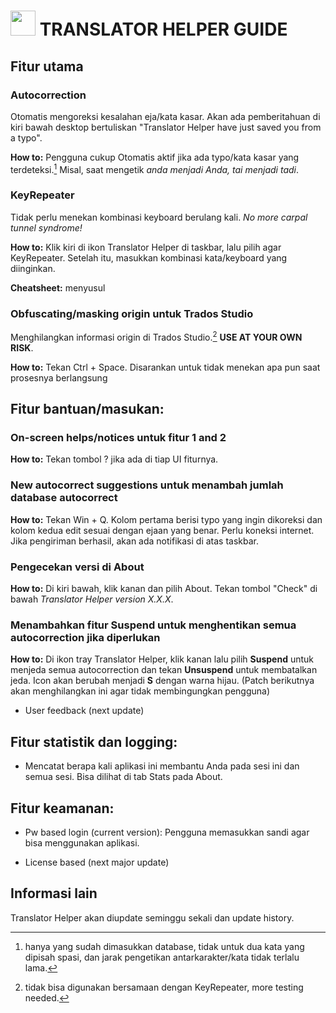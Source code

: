 # <img src="https://github.com/ndaruwibowo/translator-helper/blob/main/img/_Logo%20Translator%20Helper.png" width="40" height="40"> TRANSLATOR HELPER GUIDE

## Fitur utama

### Autocorrection

Otomatis mengoreksi kesalahan eja/kata kasar. Akan ada pemberitahuan di kiri bawah desktop bertuliskan "Translator Helper have just saved you from a typo".

**How to:** Pengguna cukup Otomatis aktif jika ada typo/kata kasar yang terdeteksi.[^1] Misal, saat mengetik *anda menjadi Anda, tai menjadi tadi*.

### KeyRepeater

Tidak perlu menekan kombinasi keyboard berulang kali. *No more carpal tunnel syndrome!*

**How to:** Klik kiri di ikon Translator Helper di taskbar, lalu pilih agar KeyRepeater. Setelah itu, masukkan kombinasi kata/keyboard yang diinginkan.

**Cheatsheet:** menyusul

### Obfuscating/masking origin untuk Trados Studio

Menghilangkan informasi origin di Trados Studio.[^2] **USE AT YOUR OWN RISK**.

**How to:** Tekan Ctrl + Space. Disarankan untuk tidak menekan apa pun saat prosesnya berlangsung
  

## Fitur bantuan/masukan:

### On-screen helps/notices untuk fitur 1 and 2

**How to:** Tekan tombol ? jika ada di tiap UI fiturnya.

### New autocorrect suggestions untuk menambah jumlah database autocorrect

**How to:** Tekan Win + Q. Kolom pertama berisi typo yang ingin dikoreksi dan kolom kedua edit sesuai dengan ejaan yang benar. Perlu koneksi internet. Jika pengiriman berhasil, akan ada notifikasi di atas taskbar.

### Pengecekan versi di About

**How to:** Di kiri bawah, klik kanan dan pilih About. Tekan tombol "Check" di bawah *Translator Helper version X.X.X*.

### Menambahkan fitur Suspend untuk menghentikan semua autocorrection jika diperlukan

**How to:** Di ikon tray Translator Helper, klik kanan lalu pilih **Suspend** untuk menjeda semua autocorrection dan tekan **Unsuspend** untuk membatalkan jeda. Icon akan berubah menjadi **S** dengan warna hijau. (Patch berikutnya akan menghilangkan ini agar tidak membingungkan pengguna)

- User feedback (next update)

## Fitur statistik dan logging:

- Mencatat berapa kali aplikasi ini membantu Anda pada sesi ini dan semua sesi. Bisa dilihat di tab Stats pada About.

## Fitur keamanan:

- Pw based login (current version):
Pengguna memasukkan sandi agar bisa menggunakan aplikasi.

- License based (next major update)

## Informasi lain

Translator Helper akan diupdate seminggu sekali dan update history.

[^1]: hanya yang sudah dimasukkan database, tidak untuk dua kata yang dipisah spasi, dan jarak pengetikan antarkarakter/kata tidak terlalu lama.
[^2]: tidak bisa digunakan bersamaan dengan KeyRepeater, more testing needed.
